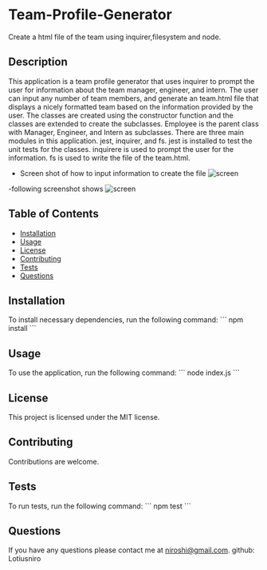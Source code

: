 # Team-Profile-Generator
Create a html file of the team using inquirer,filesystem and node.

## Description
This application is a team profile generator that uses inquirer to prompt the user for information about the team manager, engineer, and intern. The user can input any number of team members, and  generate an team.html file that displays a nicely formatted team  based on the information provided by the user.
The classes are created using the constructor function and the classes are extended to create the subclasses.
Employee is the parent class with Manager, Engineer, and Intern as subclasses.
There are three main modules in this application.
jest, inquirer, and fs.
jest is installed to test the unit tests for the classes.
inquirere is used to prompt the user for the information.
fs is used to write the file of the team.html.

- Screen shot of how to input information to create the file
![screen
](https://github.com/Lotusniro/Team-Profile-Generator/blob/main/starter/screenshots/Screenshot%202024-02-23%20at%2016.46.12.png)

-following screenshot shows
![screen
](https://github.com/Lotusniro/Team-Profile-Generator/blob/main/starter/screenshots/Screenshot%202024-02-23%20at%2016.47.46.png)

## Table of Contents
* [Installation](#installation)
* [Usage](#usage)
* [License](#license)
* [Contributing](#contributing)
* [Tests](#tests)
* [Questions](#questions)

## Installation
To install necessary dependencies, run the following command:
\`\`\`
npm install
\`\`\`

## Usage
To use the application, run the following command:
\`\`\`
node index.js
\`\`\`

## License
This project is licensed under the MIT license.

## Contributing
Contributions are welcome.

## Tests
To run tests, run the following command:
\`\`\`
npm test
\`\`\`

## Questions
If you have any questions please contact me at niroshi@gmail.com.
github: Lotiusniro




